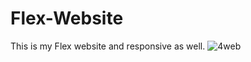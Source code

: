 # Flex-Website
This is my Flex website and responsive as well.
![4web](https://github.com/ahmadkhalil-1/Flex-Website/assets/131601921/aed61720-9283-40f9-b7d4-fcd6e5f6ddc0)
